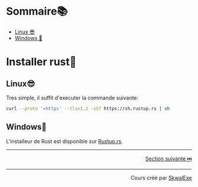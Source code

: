 # Sommaire📚
- [Linux 😎](#linux)
- [Windows 💩](#windows)

# Installer rust🦀
## Linux😎
Tres simple, il suffit d'executer la commande suivante:
```bash
curl --proto '=https' --tlsv1.2 -sSf https://sh.rustup.rs | sh
```
## Windows💩
L'installeur de Rust est disponible sur [Rustup.rs](https://rustup.rs/).


---

<p align="right"><a href="https://github.com/SkwalExe/apprendre-rust/tree/main/cours/hello-world">Section suivante ⏭️</a></p>


---


<p align="right">Cours créé par <a href="https://github.com/SkwalExe/" target="_blank">SkwalExe</a></p>